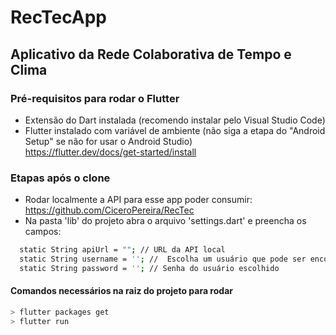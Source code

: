 # RecTecApp
## Aplicativo da Rede Colaborativa de Tempo e Clima

### Pré-requisitos para rodar o Flutter

* Extensão do Dart instalada (recomendo instalar pelo Visual Studio Code)
* Flutter instalado com variável de ambiente (não siga a etapa do "Android Setup" se não for usar o Android Studio)<br>
https://flutter.dev/docs/get-started/install

### Etapas após o clone

* Rodar localmente a API para esse app poder consumir: https://github.com/CiceroPereira/RecTec
* Na pasta 'lib' do projeto abra o arquivo 'settings.dart' e preencha os campos:
```bash
  static String apiUrl = ""; // URL da API local
  static String username = ''; //  Escolha um usuário que pode ser encontrado nas migrations da API
  static String password = ''; // Senha do usuário escolhido
```

#### Comandos necessários na raiz do projeto para rodar
```bash
> flutter packages get
> flutter run
```
